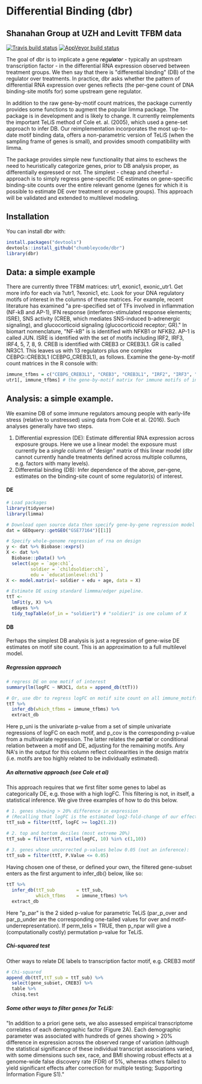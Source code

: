 
<!-- README.md is generated from README.Rmd. Please edit that file -->
Differential Binding (dbr)
==========================

Shanahan Group at UZH and Levitt TFBM data
------------------------------------------

[![Travis build status](https://travis-ci.org/chumbleycode/dbr.svg?branch=master)](https://travis-ci.org/chumbleycode/dbr) [![AppVeyor build status](https://ci.appveyor.com/api/projects/status/github/chumbleycode/dbr?branch=master&svg=true)](https://ci.appveyor.com/project/chumbleycode/dbr)

The goal of dbr is to implicate a gene *r**e**g**u**l**a**t**o**r* - typically an upstream transcription factor - in the differential RNA expression observed between treatment groups. We then say that there is "differential binding" (DB) of the regulator over treatments. In practice, dbr asks whether the pattern of differential RNA expression over genes reflects (the per-gene count of DNA binding-site motifs for) some upstream gene regulator.

In addition to the raw gene-by-motif count matrices, the package currently provides some functions to augment the popular limma package. The package is in development and is likely to change. It currently reimplements the important TeLiS method of Cole et. al. (2005), which used a gene-set approach to infer DB. Our reimplementation incorporates the most up-to-date motif binding data, offers a non-parametric version of TeLiS (when the sampling frame of genes is small), and provides smooth compatibility with limma.

The package provides simple new functionality that aims to eschews the need to heuristically categorize genes, prior to DB analysis proper, as differentially expressed or not. The simplest - cheap and cheerful - approach is to simply regress gene-specific DE estimates on gene-specific binding-site counts over the entire relevant genome (genes for which it is possible to estimate DE over treatment or exposure groups). This approach will be validated and extended to multilevel modeling.

Installation
------------

You can install dbr with:

``` r
install.packages("devtools")
devtools::install_github("chumbleycode/dbr")
library(dbr)
```

Data: a simple example
----------------------

There are currently three TFBM matrices: utr1, exonic1, exonic\_utr1. Get more info for each via ?utr1, ?exonic1, etc. Look for your DNA regulatory motifs of interest in the columns of these matrices. For example, recent literature has examined "a pre-specified set of TFs involved in inflammation (NF-kB and AP-1), IFN response (interferon-stimulated response elements; ISRE), SNS activity (CREB, which mediates SNS-induced b-adrenergic signaling), and glucocorticoid signaling (glucocorticoid receptor; GR)." In biomart nomenclature, "NF-kB" is is identified with NFKB1 or NFKB2. AP-1 is called JUN. ISRE is identified with the set of motifs including IRF2, IRF3, IRF4, 5, 7, 8, 9. CREB is identified with CREB3 or CREB3L1. GR is called NR3C1. This leaves us with 13 regulators plus one complex CEBPG::CREB3L1 (CEBPG\_CREB3L1), as follows. Examine the gene-by-motif count matrices in the R console with:

``` r
immune_tfbms = c("CEBPG_CREB3L1", "CREB3", "CREB3L1", "IRF2", "IRF3", "IRF4", "IRF5", "IRF7", "IRF8", "IRF9", "JUN", "NFKB1", "NFKB2", "NR3C1")
utr1[, immune_tfbms] # the gene-by-motif matrix for immune motifs of interest
```

Analysis: a simple example.
---------------------------

We examine DB of some immune regulators amoung people with early-life stress (relative to unstressed) using data from Cole et al. (2016). Such analyses generally have two steps.

1.  Differential expression (DE): Estimate differential RNA expression across exposure groups. Here we use a linear model: the exposure must currently be a *single* column of "design" matrix of this linear model (dbr cannot currently handle treatments defined across multiple collumns, e.g. factors with many levels).
2.  Differential binding (DB): Infer dependence of the above, per-gene, estimates on the binding-site count of some regulator(s) of interest.

#### DE

``` r
# Load packages
library(tidyverse)
library(limma)

# Download open source data then specify gene-by-gene regression model
dat = GEOquery::getGEO("GSE77164")[[1]]

# Specify whole-genome regression of rna on design
y <- dat %>% Biobase::exprs()
X <- dat %>%
  Biobase::pData() %>%
  select(age = `age:ch1`,
         soldier = `childsoldier:ch1`,
         edu = `educationlevel:ch1`)
X <- model.matrix(~ soldier + edu + age, data = X) 

# Estimate DE using standard limmma/edger pipeline. 
ttT <-
  lmFit(y, X) %>%
  eBayes %>%
  tidy_topTable(of_in = "soldier1") # "soldier1" is one column of X
```

#### DB

Perhaps the simplest DB analysis is just a regression of gene-wise DE estimates on motif site count. This is an approximation to a full multilevel model.

##### Regression approach

``` r
# regress DE on one motif of interest
summary(lm(logFC ~ NR3C1, data = append_db(ttT))) 

# Or, use dbr to regress logFC on motif site count on all immune_motifs: beware multiple testing
ttT %>%
  infer_db(which_tfbms = immune_tfbms) %>%
  extract_db
```

Here p\_uni is the univariate p-value from a set of simple univariate regressions of logFC on each motif, and p\_cov is the corresponding p-value from a multivariate regression. The latter relates the *p**a**r**t**i**a**l* or conditional relation between a motif and DE, adjusting for the remaining motifs. Any NA's in the output for this column reflect colinearities in the design matrix (i.e. motifs are too highly related to be individually estimated).

##### An alternative approach (see Cole et al)

This approach requires that we first filter some genes to label as categorically DE, e.g. those with a high logFC. This filtering is not, in itself, a statistical inference. We give three examples of how to do this below.

``` r
# 1. genes showing > 20% difference in expression
# (Recalling that logFC is the estimated log2-fold-change of our effect) 
ttT_sub = filter(ttT, logFC >= log2(1.2))

# 2. top and bottom deciles (most extreme 20%)
ttT_sub = filter(ttT, ntile(logFC, 10) %in% c(1,10))
 
# 3. genes whose uncorrected p-values below 0.05 (not an inference):
ttT_sub = filter(ttT, P.Value <= 0.05)
```

Having chosen one of these, or defined your own, the filtered gene-subset enters as the first argument to infer\_db() below, like so:

``` r
ttT %>%
  infer_db(ttT_sub        = ttT_sub,
           which_tfbms    = immune_tfbms) %>%
  extract_db
```

Here "p\_par" is the 2 sided p-value for parametric TeLiS (par\_p\_over and par\_p\_under are the corresponding one-tailed values for over and motif-underrepresentation). If perm\_telis = TRUE, then p\_npar will give a (computationally costly) permutation p-value for TeLiS.

##### Chi-squared test

Other ways to relate DE labels to transcription factor motif, e.g. CREB3 motif

``` r
# Chi-squared
append_db(ttT,ttT_sub = ttT_sub) %>% 
  select(gene_subset, CREB3) %>% 
  table %>% 
  chisq.test
```

##### Some other ways to filter genes for TeLiS:

"In addition to a priori gene sets, we also assessed empirical transcriptome correlates of each demographic factor (Figure 2A). Each demographic parameter was associated with hundreds of genes showing &gt; 20% difference in expression across the observed range of variation (although the statistical significance of these individual transcript associations varied, with some dimensions such sex, race, and BMI showing robust effects at a genome-wide false discovery rate (FDR) of 5%, whereas others failed to yield significant effects after correction for multiple testing; Supporting Information Figure S1)."

